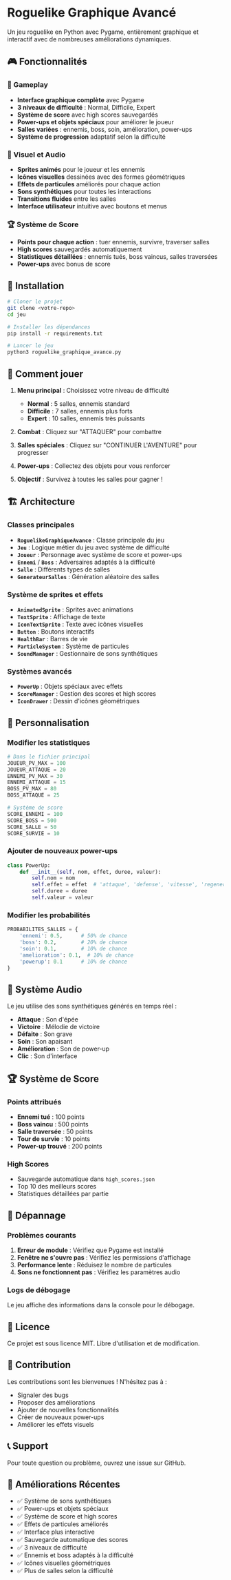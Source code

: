 # Roguelike Graphique Avancé

Un jeu roguelike en Python avec Pygame, entièrement graphique et interactif avec de nombreuses améliorations dynamiques.

## 🎮 Fonctionnalités

### 🎯 Gameplay
- **Interface graphique complète** avec Pygame
- **3 niveaux de difficulté** : Normal, Difficile, Expert
- **Système de score** avec high scores sauvegardés
- **Power-ups et objets spéciaux** pour améliorer le joueur
- **Salles variées** : ennemis, boss, soin, amélioration, power-ups
- **Système de progression** adaptatif selon la difficulté

### 🎨 Visuel et Audio
- **Sprites animés** pour le joueur et les ennemis
- **Icônes visuelles** dessinées avec des formes géométriques
- **Effets de particules** améliorés pour chaque action
- **Sons synthétiques** pour toutes les interactions
- **Transitions fluides** entre les salles
- **Interface utilisateur** intuitive avec boutons et menus

### 🏆 Système de Score
- **Points pour chaque action** : tuer ennemis, survivre, traverser salles
- **High scores** sauvegardés automatiquement
- **Statistiques détaillées** : ennemis tués, boss vaincus, salles traversées
- **Power-ups** avec bonus de score

## 🚀 Installation

```bash
# Cloner le projet
git clone <votre-repo>
cd jeu

# Installer les dépendances
pip install -r requirements.txt

# Lancer le jeu
python3 roguelike_graphique_avance.py
```

## 🎯 Comment jouer

1. **Menu principal** : Choisissez votre niveau de difficulté
   - **Normal** : 5 salles, ennemis standard
   - **Difficile** : 7 salles, ennemis plus forts
   - **Expert** : 10 salles, ennemis très puissants

2. **Combat** : Cliquez sur "ATTAQUER" pour combattre
3. **Salles spéciales** : Cliquez sur "CONTINUER L'AVENTURE" pour progresser
4. **Power-ups** : Collectez des objets pour vous renforcer
5. **Objectif** : Survivez à toutes les salles pour gagner !

## 🏗️ Architecture

### Classes principales

- **`RoguelikeGraphiqueAvance`** : Classe principale du jeu
- **`Jeu`** : Logique métier du jeu avec système de difficulté
- **`Joueur`** : Personnage avec système de score et power-ups
- **`Ennemi`** / **`Boss`** : Adversaires adaptés à la difficulté
- **`Salle`** : Différents types de salles
- **`GenerateurSalles`** : Génération aléatoire des salles

### Système de sprites et effets

- **`AnimatedSprite`** : Sprites avec animations
- **`TextSprite`** : Affichage de texte
- **`IconTextSprite`** : Texte avec icônes visuelles
- **`Button`** : Boutons interactifs
- **`HealthBar`** : Barres de vie
- **`ParticleSystem`** : Système de particules
- **`SoundManager`** : Gestionnaire de sons synthétiques

### Systèmes avancés

- **`PowerUp`** : Objets spéciaux avec effets
- **`ScoreManager`** : Gestion des scores et high scores
- **`IconDrawer`** : Dessin d'icônes géométriques

## 🎨 Personnalisation

### Modifier les statistiques

```python
# Dans le fichier principal
JOUEUR_PV_MAX = 100
JOUEUR_ATTAQUE = 20
ENNEMI_PV_MAX = 30
ENNEMI_ATTAQUE = 15
BOSS_PV_MAX = 80
BOSS_ATTAQUE = 25

# Système de score
SCORE_ENNEMI = 100
SCORE_BOSS = 500
SCORE_SALLE = 50
SCORE_SURVIE = 10
```

### Ajouter de nouveaux power-ups

```python
class PowerUp:
    def __init__(self, nom, effet, duree, valeur):
        self.nom = nom
        self.effet = effet  # 'attaque', 'defense', 'vitesse', 'regeneration'
        self.duree = duree
        self.valeur = valeur
```

### Modifier les probabilités

```python
PROBABILITES_SALLES = {
    'ennemi': 0.5,      # 50% de chance
    'boss': 0.2,        # 20% de chance
    'soin': 0.1,        # 10% de chance
    'amelioration': 0.1,  # 10% de chance
    'powerup': 0.1      # 10% de chance
}
```

## 🎵 Système Audio

Le jeu utilise des sons synthétiques générés en temps réel :
- **Attaque** : Son d'épée
- **Victoire** : Mélodie de victoire
- **Défaite** : Son grave
- **Soin** : Son apaisant
- **Amélioration** : Son de power-up
- **Clic** : Son d'interface

## 🏆 Système de Score

### Points attribués
- **Ennemi tué** : 100 points
- **Boss vaincu** : 500 points
- **Salle traversée** : 50 points
- **Tour de survie** : 10 points
- **Power-up trouvé** : 200 points

### High Scores
- Sauvegarde automatique dans `high_scores.json`
- Top 10 des meilleurs scores
- Statistiques détaillées par partie

## 🐛 Dépannage

### Problèmes courants

1. **Erreur de module** : Vérifiez que Pygame est installé
2. **Fenêtre ne s'ouvre pas** : Vérifiez les permissions d'affichage
3. **Performance lente** : Réduisez le nombre de particules
4. **Sons ne fonctionnent pas** : Vérifiez les paramètres audio

### Logs de débogage

Le jeu affiche des informations dans la console pour le débogage.

## 📝 Licence

Ce projet est sous licence MIT. Libre d'utilisation et de modification.

## 🤝 Contribution

Les contributions sont les bienvenues ! N'hésitez pas à :
- Signaler des bugs
- Proposer des améliorations
- Ajouter de nouvelles fonctionnalités
- Créer de nouveaux power-ups
- Améliorer les effets visuels

## 📞 Support

Pour toute question ou problème, ouvrez une issue sur GitHub.

## 🎉 Améliorations Récentes

- ✅ Système de sons synthétiques
- ✅ Power-ups et objets spéciaux
- ✅ Système de score et high scores
- ✅ Effets de particules améliorés
- ✅ Interface plus interactive
- ✅ Sauvegarde automatique des scores
- ✅ 3 niveaux de difficulté
- ✅ Ennemis et boss adaptés à la difficulté
- ✅ Icônes visuelles géométriques
- ✅ Plus de salles selon la difficulté